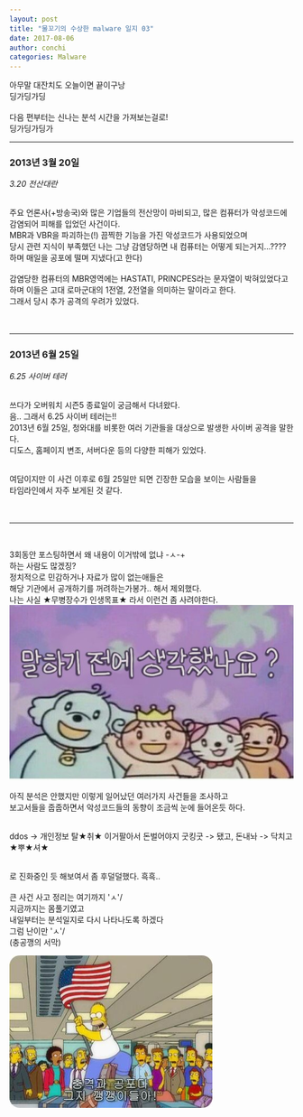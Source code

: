 ```yaml
---
layout: post
title: "물꼬기의 수상한 malware 일지 03"
date: 2017-08-06
author: conchi
categories: Malware
---
```


아무말 대잔치도 오늘이면 끝이구낭    
딩가딩가딩   
<br>
다음 편부터는 신나는 분석 시간을 가져보는걸로!  
딩가딩가딩가

---
### 2013년 3월 20일  
*3.20 전산대란*  
<br>

주요 언론사(+방송국)와 많은 기업들의 전산망이 마비되고, 많은 컴퓨터가 악성코드에 감염되어 피해를 입었던 사건이다.      
MBR과 VBR을 파괴하는(!) 끔찍한 기능을 가진 악성코드가 사용되었으며    
당시 관련 지식이 부족했던 나는 그냥 감염당하면 내 컴퓨터는 어떻게 되는거지...????   
하며 매일을 공포에 떨며 지냈다(고 한다)    
<br>
감염당한 컴퓨터의 MBR영역에는 HASTATI, PRINCPES라는 문자열이 박혀있었다고 하며 이들은 고대 로마군대의 1전열, 2전열을 의미하는 말이라고 한다.   
그래서 당시 추가 공격의 우려가 있었다.     
<br>
<br>

- - -
### 2013년 6월 25일
*6.25 사이버 테러*  
<br>

쓰다가 오버워치 시즌5 종료일이 궁금해서 다녀왔다.  
음.. 그래서 6.25 사이버 테러는!!  
2013년 6월 25일, 청와대를 비롯한 여러 기관들을 대상으로 발생한 사이버 공격을 말한다.  
 디도스, 홈페이지 변조, 서버다운 등의 다양한 피해가 있었다.  
 <br>

 여담이지만 이 사건 이후로 6월 25일만 되면 긴장한 모습을 보이는 사람들을   
 타임라인에서 자주 보게된 것 같다.  
<br>
<br>

- - -

<br>

3회동안 포스팅하면서 왜 내용이 이거밖에 없냐 -ㅅ-+   
하는 사람도 많겠징?     
정치적으로 민감하거나 자료가 많이 없는애들은  
해당 기관에서 공개하기를 꺼려하는가봉가.. 해서 제외했다.  
 나는 사실 ★무병장수가 인생목표★ 라서 이런건 좀 사려야한다.  
 ![아무말](/assets/mal03/아무말1.jpg)
<br>

아직 분석은 안했지만 이렇게 일어났던 여러가지 사건들을 조사하고  
보고서들을 줍줍하면서 악성코드들의 동향이 조금씩 눈에 들어온듯 하다.  
<br>

ddos -> 개인정보 탈★취★ 이거팔아서 돈벌어야지 굿킹굿 -> 됐고, 돈내놔 -> 닥치고 ★뿌★셔★  
<br>

로 진화중인 듯 해보여서 좀 후덜덜했다. 흑흑..   
<br>
큰 사건 사고 정리는 여기까지 'ㅅ'/   
지금까지는 몸풀기였고  
내일부터는 분석일지로 다시 나타나도록 하겠다  
그럼 난이만 'ㅅ'/  
(충공깽의 서막)  

![충공깽](/assets/mal03/충공깽.jpg)
